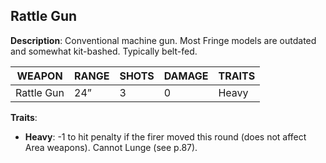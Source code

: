 ## Rattle Gun

**Description**: Conventional machine gun. Most Fringe models are outdated and somewhat kit-bashed. Typically belt-fed.

| WEAPON    | RANGE | SHOTS | DAMAGE | TRAITS  |
|-----------|-------|-------|--------|---------|
| Rattle Gun| 24”   | 3     | 0      | Heavy   |

**Traits**:
- **Heavy**: -1 to hit penalty if the firer moved this round (does not affect Area weapons). Cannot Lunge (see p.87).
